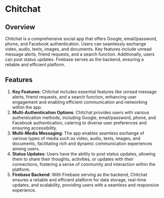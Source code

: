 # Chitchat

## Overview
Chitchat is a comprehensive social app that offers Google, email/password, phone, and Facebook authentication.
Users can seamlessly exchange video, audio, texts, images, and documents. Key features include unread message
alerts, friend requests, and a search function. Additionally, users can post status updates. Firebase serves as the backend, ensuring a reliable and efficient platform.

## Features
1. **Key Features**: Chitchat includes essential features like unread message alerts, friend requests, and a search function, enhancing user engagement and enabling efficient communication and networking within the app.
2. **Multi-Authentication Options**: Chitchat provides users with various authentication methods, including Google, email/password, phone, and Facebook authentication, catering to diverse user preferences and ensuring accessibility.
3. **Multi-Media Messaging**: The app enables seamless exchange of various types of media such as video, audio, texts, images, and documents, facilitating rich and dynamic communication experiences among users.
4. **Status Updates**: Users have the ability to post status updates, allowing them to share their thoughts, activities, or updates with their connections, fostering a sense of community and interaction within the platform.
5. **Firebase Backend**: With Firebase serving as the backend, Chitchat ensures a reliable and efficient platform for data storage, real-time updates, and scalability, providing users with a seamless and responsive experience.

<!-- Image Gallery -->
<div align="center">
<!--   <img src="https://github.com/muhammed-ajmal1217/Chit_chat/assets/136672051/6de322ed-a474-43e6-a9a5-9a9ca99b9389" alt="Screenshot 1" width="200"/>
  <img src="https://github.com/muhammed-ajmal1217/Chit_chat/assets/136672051/d4284405-18a1-463b-8418-33059d771f74" alt="Screenshot 2" width="200"/>
  <img src="https://github.com/muhammed-ajmal1217/Chit_chat/assets/136672051/d848f051-751b-4415-b668-01ca086e56be" alt="Screenshot 3" width="200"/>
  <img src="https://github.com/muhammed-ajmal1217/Chit_chat/assets/136672051/abb96afa-aa50-4b3a-9b19-195deba97c7b" alt="Screenshot 4" width="200"/>
  <img src="https://github.com/muhammed-ajmal1217/Chit_chat/assets/136672051/1051fd53-d881-4ba0-9bf4-1902803805f4" alt="Screenshot 4" width="200"/>
  <img src="https://github.com/muhammed-ajmal1217/Chit_chat/assets/136672051/cfd03630-d9cd-4e9a-aea2-1ae45773c2ce" alt="Screenshot 4" width="200"/>
  <img src="https://github.com/muhammed-ajmal1217/Chit_chat/assets/136672051/c299c58b-da1a-4205-9891-a22595ca923a" alt="Screenshot 4" width="200"/>
  <img src="https://github.com/muhammed-ajmal1217/Chit_chat/assets/136672051/b95aa990-c40f-462d-ac15-52daf95a0eff" alt="Screenshot 4" width="200"/>
  <img src="https://github.com/muhammed-ajmal1217/Chit_chat/assets/136672051/9dd3c68a-270f-4580-bce6-57694f39b8ec" alt="Screenshot 4" width="200"/>
  <img src="https://github.com/muhammed-ajmal1217/Chit_chat/assets/136672051/4f18e8b3-0c75-42ec-9e6d-7723c5794425" alt="Screenshot 4" width="200"/>
  <img src="https://github.com/muhammed-ajmal1217/Chit_chat/assets/136672051/83a360e6-f926-4b68-ad86-f65b9ecd44b4" alt="Screenshot 4" width="200"/>
  <img src="https://github.com/muhammed-ajmal1217/Chit_chat/assets/136672051/49f524f7-0375-4b0a-91c0-96f5fa86b197" alt="Screenshot 4" width="200"/>
  <img src="https://github.com/muhammed-ajmal1217/Chit_chat/assets/136672051/06b9b801-879c-48ef-a44d-8982b84d32a8" alt="Screenshot 4" width="200"/> -->
</div>


